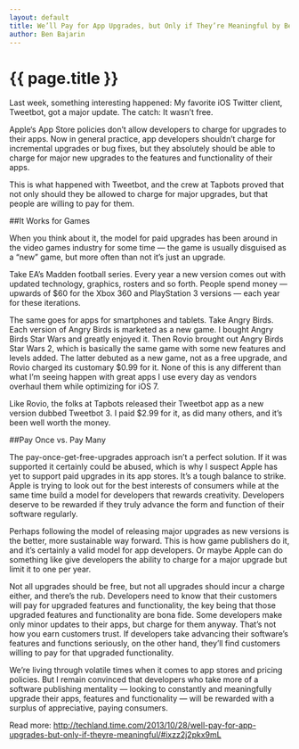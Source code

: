 ```yaml
---
layout: default
title: We’ll Pay for App Upgrades, but Only if They’re Meaningful by Ben Bajarin
author: Ben Bajarin
---
```


{{ page.title }}
================

Last week, something interesting happened: My favorite iOS Twitter client, Tweetbot, got a major update. The catch: It wasn’t free.

Apple‘s App Store policies don’t allow developers to charge for upgrades to their apps. Now in general practice, app developers shouldn’t charge for incremental upgrades or bug fixes, but they absolutely should be able to charge for major new upgrades to the features and functionality of their apps.

This is what happened with Tweetbot, and the crew at Tapbots proved that not only should they be allowed to charge for major upgrades, but that people are willing to pay for them.

##It Works for Games

When you think about it, the model for paid upgrades has been around in the video games industry for some time — the game is usually disguised as a “new” game, but more often than not it’s just an upgrade.

Take EA’s Madden football series. Every year a new version comes out with updated technology, graphics, rosters and so forth. People spend money — upwards of $60 for the Xbox 360 and PlayStation 3 versions — each year for these iterations.

The same goes for apps for smartphones and tablets. Take Angry Birds. Each version of Angry Birds is marketed as a new game. I bought Angry Birds Star Wars and greatly enjoyed it. Then Rovio brought out Angry Birds Star Wars 2, which is basically the same game with some new features and levels added. The latter debuted as a new game, not as a free upgrade, and Rovio charged its customary $0.99 for it. None of this is any different than what I’m seeing happen with great apps I use every day as vendors overhaul them while optimizing for iOS 7.

Like Rovio, the folks at Tapbots released their Tweetbot app as a new version dubbed Tweetbot 3. I paid $2.99 for it, as did many others, and it’s been well worth the money.

##Pay Once vs. Pay Many

The pay-once-get-free-upgrades approach isn’t a perfect solution. If it was supported it certainly could be abused, which is why I suspect Apple has yet to support paid upgrades in its app stores. It’s a tough balance to strike. Apple is trying to look out for the best interests of consumers while at the same time build a model for developers that rewards creativity. Developers deserve to be rewarded if they truly advance the form and function of their software regularly.

Perhaps following the model of releasing major upgrades as new versions is the better, more sustainable way forward. This is how game publishers do it, and it’s certainly a valid model for app developers. Or maybe Apple can do something like give developers the ability to charge for a major upgrade but limit it to one per year.

Not all upgrades should be free, but not all upgrades should incur a charge either, and there’s the rub. Developers need to know that their customers will pay for upgraded features and functionality, the key being that those upgraded features and functionality are bona fide. Some developers make only minor updates to their apps, but charge for them anyway. That’s not how you earn customers trust. If developers take advancing their software’s features and functions seriously, on the other hand, they’ll find customers willing to pay for that upgraded functionality.

We’re living through volatile times when it comes to app stores and pricing policies. But I remain convinced that developers who take more of a software publishing mentality — looking to constantly and meaningfully upgrade their apps, features and functionality — will be rewarded with a surplus of appreciative, paying consumers.



Read more: http://techland.time.com/2013/10/28/well-pay-for-app-upgrades-but-only-if-theyre-meaningful/#ixzz2j2pkx9mL
